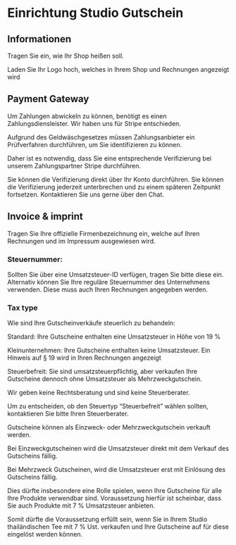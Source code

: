 
# Einrichtung Studio Gutschein

## Informationen

Tragen Sie ein, wie Ihr Shop heißen soll.

Laden Sie Ihr Logo hoch, welches in Ihrem Shop und Rechnungen angezeigt wird

  

## Payment Gateway

Um Zahlungen abwickeln zu können, benötigt es einen Zahlungsdiensleister. Wir haben uns für Stripe entschieden.

Aufgrund des Geldwäschgesetzes müssen Zahlungsanbieter ein Prüfverfahren durchführen, um Sie identifizieren zu können.

Daher ist es notwendig, dass Sie eine entsprechende Verifizierung bei unserem Zahlungspartner Stripe durchführen.

Sie können die Verifizierung direkt über Ihr Konto durchführen. Sie können die Verifizierung jederzeit unterbrechen und zu einem späteren Zeitpunkt fortsetzen. Kontaktieren Sie uns gerne über den Chat.

  

## Invoice & imprint

Tragen Sie Ihre offizielle Firmenbezeichnung ein, welche auf Ihren Rechnungen und im Impressum ausgewiesen wird.

### Steuernummer:

Sollten Sie über eine Umsatzsteuer-ID verfügen, tragen Sie bitte diese ein. Alternativ können Sie Ihre reguläre Steuernummer des Unternehmens verwenden. Diese muss auch Ihren Rechnungen angegeben werden.

  

### Tax type

Wie sind Ihre Gutscheinverkäufe steuerlich zu behandeln:

Standard: Ihre Gutscheine enthalten eine Umsatzsteuer in Höhe von 19 %

Kleinunternehmen: Ihre Gutscheine enthalten keine Umsatzsteuer. Ein Hinweis auf § 19 wird in Ihren Rechnungen angezeigt

Steuerbefreit: Sie sind umsatzsteuerpflichtig, aber verkaufen Ihre Gutscheine dennoch ohne Umsatzsteuer als Mehrzweckgutschein.

Wir geben keine Rechtsberatung und sind keine Steuerberater.

Um zu entscheiden, ob den Steuertyp “Steuerbefreit” wählen sollten, kontaktieren Sie bitte Ihren Steuerberater.

Gutscheine können als Einzweck- oder Mehrzweckgutschein verkauft werden.

Bei Einzweckgutscheinen wird die Umsatzsteuer direkt mit dem Verkauf des Gutscheins fällig.

Bei Mehrzweck Gutscheinen, wird die Umsatzsteuer erst mit Einlösung des Gutscheins fällig.

Dies dürfte insbesondere eine Rolle spielen, wenn Ihre Gutscheine für alle Ihre Produkte verwendbar sind. Voraussetzung hierfür ist scheinbar, dass Sie auch Produkte mit 7 % Umsatzsteuer anbieten.

Somit dürfte die Voraussetzung erfüllt sein, wenn Sie in Ihrem Studio thailändischen Tee mit 7 % Ust. verkaufen und Ihre Gutscheine auf für diese eingelöst werden können.